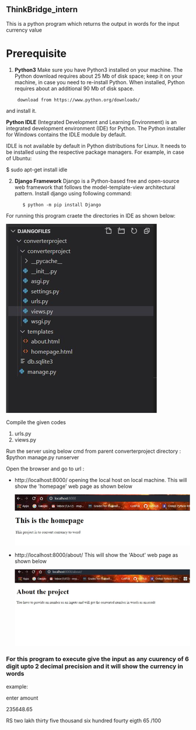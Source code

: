 ## ThinkBridge_intern

This is a python program which returns the output in words for the input currency value

# Prerequisite 
1. **Python3**
   Make sure you have Python3 installed on your machine.
The Python download requires about 25 Mb of disk space; keep it on your machine, in case you need to re-install Python. When installed, Python requires about an additional 90 Mb of disk space.

        download from https://www.python.org/downloads/      
and install it.

 **Python IDLE** (Integrated Development and Learning Environment) is an integrated development environment (IDE) for Python. The Python installer for Windows contains the IDLE module by default.

IDLE is not available by default in Python distributions for Linux. It needs to be installed using the respective package managers. For example, in case of Ubuntu:

$ sudo apt-get install idle

2. **Django Framework**
   Django is a Python-based free and open-source web framework that follows the model-template-view architectural pattern.
  Install django using following command:
  
          $ python -m pip install Django
  
  
 For running this program craete the directories in IDE as shown below:
 
   ![](djangoproject/Images/hierarchy.jpg)
  
 Compile the given codes
 1. urls.py
 2. views.py
 
Run the server using below cmd from parent converterproject directory : 
        $python manage.py runserver

Open the browser and go to url : 
 - http://localhost:8000/    opening the local host on local machine. This will show the 'homepage' web page as shown below
 
   ![](djangoproject/Images/homepage.jpg)
      
     
 - http://localhost:8000/about/  This will show the 'About' web page as shown below
 
   ![](djangoproject/Images/About.jpg)






### For this program to execute give the input as any cuurency of 6 digit upto 2 decimal precision and it will show the currency in words
example:

enter amount

235648.65

RS two lakh thirty five thousand six hundred fourty eigth
  65 /100
